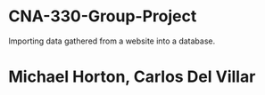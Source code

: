 # CNA-330-Group-Project
Importing data gathered from a  website into a database.
# Michael Horton, Carlos Del Villar
